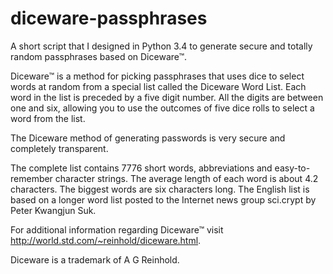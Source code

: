 # diceware-passphrases
A short script that I designed in Python 3.4 to generate secure and totally random passphrases based on Diceware™.

Diceware™ is a method for picking passphrases that uses dice to select words at random from a special list called the Diceware Word List. Each word in the list is preceded by a five digit number. All the digits are between one and six, allowing you to use the outcomes of five dice rolls to select a word from the list.

The Diceware method of generating passwords is very secure and completely transparent.

The complete list contains 7776 short words, abbreviations and easy-to-remember character strings. The average length of each word is about 4.2 characters. The biggest words are six characters long. The English list is based on a longer word list posted to the Internet news group sci.crypt by Peter Kwangjun Suk.

For additional information regarding Diceware™ visit http://world.std.com/~reinhold/diceware.html.

Diceware is a trademark of A G Reinhold.
